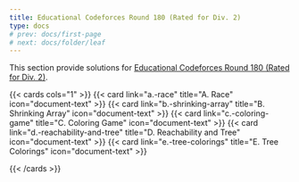 ```yaml
---
title: Educational Codeforces Round 180 (Rated for Div. 2)
type: docs
# prev: docs/first-page
# next: docs/folder/leaf
---
```


This section provide solutions for [Educational Codeforces Round 180 (Rated for Div. 2)](https://codeforces.com/contest/2112).

{{< cards cols="1" >}}
  {{< card link="a.-race" title="A. Race" icon="document-text" >}}
  {{< card link="b.-shrinking-array" title="B. Shrinking Array" icon="document-text" >}}
  {{< card link="c.-coloring-game" title="C. Coloring Game" icon="document-text" >}}
  {{< card link="d.-reachability-and-tree" title="D. Reachability and Tree" icon="document-text" >}}
  {{< card link="e.-tree-colorings" title="E. Tree Colorings" icon="document-text" >}}

{{< /cards >}}
